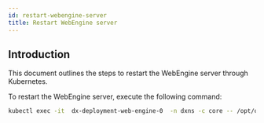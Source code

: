 ```yaml
---
id: restart-webengine-server
title: Restart WebEngine server
---
```


## Introduction
This document outlines the steps to restart the WebEngine server through Kubernetes.

To restart the WebEngine server, execute the following command:

```bash
kubectl exec -it  dx-deployment-web-engine-0  -n dxns -c core -- /opt/openliberty/wlp/usr/svrcfg/bin/restart.sh  
```
